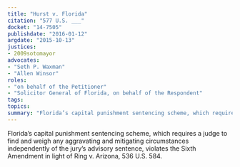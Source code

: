 ```yaml
---
title: "Hurst v. Florida"
citation: "577 U.S. ___"
docket: "14-7505"
publishdate: "2016-01-12"
argdate: "2015-10-13"
justices:
- 2009sotomayor
advocates:
- "Seth P. Waxman"
- "Allen Winsor"
roles:
- "on behalf of the Petitioner"
- "Solicitor General of Florida, on behalf of the Respondent"
tags:
topics:
summary: "Florida’s capital punishment sentencing scheme, which requires a judge to find and weigh any aggravating and mitigating circumstances independently of the jury’s advisory sentence, violates the Sixth Amendment in light of Ring v. Arizona, 536 U.S. 584."
---
```

Florida’s capital punishment sentencing scheme, which requires a judge to find and weigh any aggravating and mitigating circumstances independently of the jury’s advisory sentence, violates the Sixth Amendment in light of Ring v. Arizona, 536 U.S. 584.


